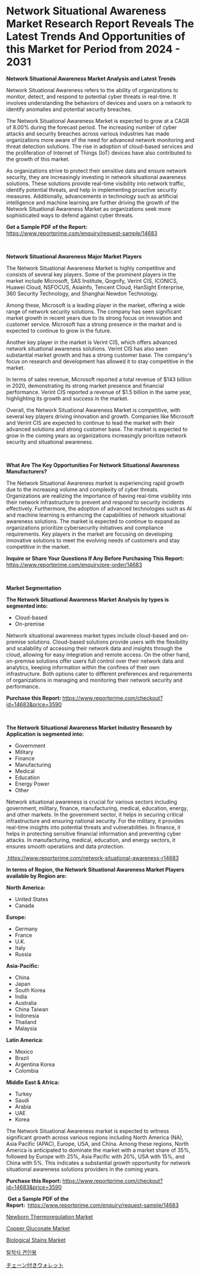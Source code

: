 <p><h1>Network Situational Awareness Market Research Report Reveals The Latest Trends And Opportunities of this Market for Period from 2024 - 2031</h1></p><p><strong>Network Situational Awareness Market Analysis and Latest Trends</strong></p>
<p><p>Network Situational Awareness refers to the ability of organizations to monitor, detect, and respond to potential cyber threats in real-time. It involves understanding the behaviors of devices and users on a network to identify anomalies and potential security breaches.</p><p>The Network Situational Awareness Market is expected to grow at a CAGR of 8.00% during the forecast period. The increasing number of cyber attacks and security breaches across various industries has made organizations more aware of the need for advanced network monitoring and threat detection solutions. The rise in adoption of cloud-based services and the proliferation of Internet of Things (IoT) devices have also contributed to the growth of this market.</p><p>As organizations strive to protect their sensitive data and ensure network security, they are increasingly investing in network situational awareness solutions. These solutions provide real-time visibility into network traffic, identify potential threats, and help in implementing proactive security measures. Additionally, advancements in technology such as artificial intelligence and machine learning are further driving the growth of the Network Situational Awareness Market as organizations seek more sophisticated ways to defend against cyber threats.</p></p>
<p><strong>Get a Sample PDF of the Report:&nbsp;</strong> <a href="https://www.reportprime.com/enquiry/request-sample/14683">https://www.reportprime.com/enquiry/request-sample/14683</a></p>
<p>&nbsp;</p>
<p><strong>Network Situational Awareness Major Market Players</strong></p>
<p><p>The Network Situational Awareness Market is highly competitive and consists of several key players. Some of the prominent players in the market include Microsoft, SAS Institute, Qognify, Verint CIS, ICONICS, Huawei Cloud, NSFOCUS, Asiainfo, Tencent Cloud, HanSight Enterprise, 360 Security Technology, and Shanghai Newdon Technology.</p><p>Among these, Microsoft is a leading player in the market, offering a wide range of network security solutions. The company has seen significant market growth in recent years due to its strong focus on innovation and customer service. Microsoft has a strong presence in the market and is expected to continue to grow in the future.</p><p>Another key player in the market is Verint CIS, which offers advanced network situational awareness solutions. Verint CIS has also seen substantial market growth and has a strong customer base. The company's focus on research and development has allowed it to stay competitive in the market.</p><p>In terms of sales revenue, Microsoft reported a total revenue of $143 billion in 2020, demonstrating its strong market presence and financial performance. Verint CIS reported a revenue of $1.5 billion in the same year, highlighting its growth and success in the market.</p><p>Overall, the Network Situational Awareness Market is competitive, with several key players driving innovation and growth. Companies like Microsoft and Verint CIS are expected to continue to lead the market with their advanced solutions and strong customer base. The market is expected to grow in the coming years as organizations increasingly prioritize network security and situational awareness.</p></p>
<p>&nbsp;</p>
<p><strong>What Are The Key Opportunities For Network Situational Awareness Manufacturers?</strong></p>
<p><p>The Network Situational Awareness market is experiencing rapid growth due to the increasing volume and complexity of cyber threats. Organizations are realizing the importance of having real-time visibility into their network infrastructure to prevent and respond to security incidents effectively. Furthermore, the adoption of advanced technologies such as AI and machine learning is enhancing the capabilities of network situational awareness solutions. The market is expected to continue to expand as organizations prioritize cybersecurity initiatives and compliance requirements. Key players in the market are focusing on developing innovative solutions to meet the evolving needs of customers and stay competitive in the market.</p></p>
<p><strong>Inquire or Share Your Questions If Any Before Purchasing This Report:</strong> <a href="https://www.reportprime.com/enquiry/pre-order/14683">https://www.reportprime.com/enquiry/pre-order/14683</a></p>
<p>&nbsp;</p>
<p><strong>Market Segmentation</strong></p>
<p><strong>The Network Situational Awareness Market Analysis by types is segmented into:</strong></p>
<p><ul><li>Cloud-based</li><li>On-premise</li></ul></p>
<p><p>Network situational awareness market types include cloud-based and on-premise solutions. Cloud-based solutions provide users with the flexibility and scalability of accessing their network data and insights through the cloud, allowing for easy integration and remote access. On the other hand, on-premise solutions offer users full control over their network data and analytics, keeping information within the confines of their own infrastructure. Both options cater to different preferences and requirements of organizations in managing and monitoring their network security and performance.</p></p>
<p><strong>Purchase this Report:&nbsp;</strong><a href="https://www.reportprime.com/checkout?id=14683&price=3590">https://www.reportprime.com/checkout?id=14683&price=3590</a></p>
<p>&nbsp;</p>
<p><strong>The Network Situational Awareness Market Industry Research by Application is segmented into:</strong></p>
<p><ul><li>Government</li><li>Military</li><li>Finance</li><li>Manufacturing</li><li>Medical</li><li>Education</li><li>Energy Power</li><li>Other</li></ul></p>
<p><p>Network situational awareness is crucial for various sectors including government, military, finance, manufacturing, medical, education, energy, and other markets. In the government sector, it helps in securing critical infrastructure and ensuring national security. For the military, it provides real-time insights into potential threats and vulnerabilities. In finance, it helps in protecting sensitive financial information and preventing cyber attacks. In manufacturing, medical, education, and energy sectors, it ensures smooth operations and data protection.</p></p>
<p><a href="https://www.reportprime.com/network-situational-awareness-r14683">&nbsp;https://www.reportprime.com/network-situational-awareness-r14683</a></p>
<p><strong>In terms of Region, the Network Situational Awareness Market Players available by Region are:</strong></p>
<p>
    <p> <strong> North America: </strong>
        <ul>
            <li>United States</li>
            <li>Canada</li>
        </ul>
        </p> 
    <p> <strong> Europe: </strong>
        <ul>
            <li>Germany</li>
            <li>France</li>
            <li>U.K.</li>
            <li>Italy</li>
            <li>Russia</li>
        </ul>
        </p> 
    <p> <strong> Asia-Pacific: </strong>
        <ul>
            <li>China</li>
            <li>Japan</li>
            <li>South Korea</li>
            <li>India</li>
            <li>Australia</li>
            <li>China Taiwan</li>
            <li>Indonesia</li>
            <li>Thailand</li>
            <li>Malaysia</li>
        </ul>
        </p> 
    <p> <strong> Latin America: </strong>
        <ul>
            <li>Mexico</li>
            <li>Brazil</li>
            <li>Argentina Korea</li>
            <li>Colombia</li>
        </ul>
        </p> 
    <p> <strong> Middle East & Africa: </strong>
        <ul>
            <li>Turkey</li>
            <li>Saudi</li>
            <li>Arabia</li>
            <li>UAE</li>
            <li>Korea</li>
        </ul>
    </p>
    </p>
<p><p>The Network Situational Awareness market is expected to witness significant growth across various regions including North America (NA), Asia Pacific (APAC), Europe, USA, and China. Among these regions, North America is anticipated to dominate the market with a market share of 35%, followed by Europe with 25%, Asia Pacific with 20%, USA with 15%, and China with 5%. This indicates a substantial growth opportunity for network situational awareness solutions providers in the coming years.</p></p>
<p><strong>Purchase this Report: </strong><a href="https://www.reportprime.com/checkout?id=14683&price=3590">https://www.reportprime.com/checkout?id=14683&price=3590</a></p>
<p>&nbsp;<strong>Get a Sample PDF of the Report:&nbsp;&nbsp;</strong><a href="https://www.reportprime.com/enquiry/request-sample/14683">https://www.reportprime.com/enquiry/request-sample/14683</a></p>
<p><strong></strong></p>
<p><p><a href="https://github.com/mabutironaldo/Market-Research-Report-List-4/blob/main/newborn-thermoregulation-market.md">Newborn Thermoregulation Market</a></p><p><a href="https://issuu.com/reportprime-2/docs/copper-gluconate-market-size-2030.pptx">Copper Gluconate Market</a></p><p><a href="https://www.linkedin.com/pulse/biological-stains-market-growth-trends-covid-19-impact-forecasts-b1pve?trackingId=DoUcwEsT096k8cEbz1bVrg%3D%3D">Biological Stains Market</a></p><p><a href="https://medium.com/@danykakilback/2024%EB%85%84%EB%B6%80%ED%84%B0-2031%EB%85%84%EA%B9%8C%EC%A7%80-%EA%B8%B0%EA%B0%84%EC%97%90-%EB%8C%80%ED%95%9C-%EB%B6%84%EB%A6%AC%EC%8B%9D-%ED%86%A0%ED%86%A0%EB%B0%94-%EB%A7%88%EC%BC%93-%EB%8F%99%ED%96%A5-%EB%B0%8F-%EC%8B%9C%EC%9E%A5-%EB%B6%84%EC%84%9D%EC%9D%84-%EC%98%88%EC%B8%A1%ED%95%A9%EB%8B%88%EB%8B%A4-a49acef45c43">탈착식 견인봉</a></p><p><a href="https://medium.com/@gustavorn8776xcc/%E3%82%A6%E3%82%A9%E3%83%AC%E3%83%83%E3%83%88%E3%82%AA%E3%83%B3%E3%83%81%E3%82%A7%E3%83%BC%E3%83%B3%E5%B8%82%E5%A0%B4%E3%81%AE%E3%83%88%E3%83%AC%E3%83%B3%E3%83%89%E3%81%A8%E5%B8%82%E5%A0%B4%E5%88%86%E6%9E%90%E3%81%AF-2024%E5%B9%B4%E3%81%8B%E3%82%892031%E5%B9%B4%E3%81%BE%E3%81%A7%E3%81%AE%E6%9C%9F%E9%96%93%E3%81%AB%E4%BA%88%E6%B8%AC%E3%81%95%E3%82%8C%E3%81%A6%E3%81%84%E3%81%BE%E3%81%99-uo-rettouonche-n-shijou-no-torendo-to-shijou-4623771dcf4f">チェーン付きウォレット</a></p></p>